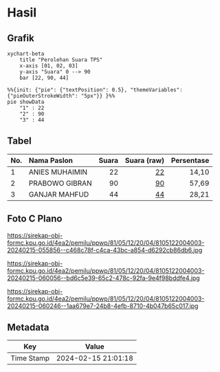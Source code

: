 # Hasil

## Grafik

```mermaid
xychart-beta
    title "Perolehan Suara TPS"
    x-axis [01, 02, 03]
    y-axis "Suara" 0 --> 90
    bar [22, 90, 44]
```

```mermaid
%%{init: {"pie": {"textPosition": 0.5}, "themeVariables": {"pieOuterStrokeWidth": "5px"}} }%%
pie showData
    "1" : 22
    "2" : 90
    "3" : 44
```

## Tabel

| No. | Nama Paslon    | Suara | Suara (raw) | Persentase |
|:--- |:-------------- | -----:| -----------:| ----------:|
| 1   | ANIES MUHAIMIN | 22    | [22][p-1]   | 14,10      |
| 2   | PRABOWO GIBRAN | 90    | [90][p-2]   | 57,69      |
| 3   | GANJAR MAHFUD  | 44    | [44][p-3]   | 28,21      |


[p-1]: https://github.com/gigit-pemilu/pemilu-2024-81-maluku/blob/main/pilpres/hitung-suara/sub/81-maluku/sub/05-seram-bagian-timur/sub/12-bula-barat/sub/2004-waiketam-baru/sub/003-tps/sub/paslon-1.txt
[p-2]: https://github.com/gigit-pemilu/pemilu-2024-81-maluku/blob/main/pilpres/hitung-suara/sub/81-maluku/sub/05-seram-bagian-timur/sub/12-bula-barat/sub/2004-waiketam-baru/sub/003-tps/sub/paslon-2.txt
[p-3]: https://github.com/gigit-pemilu/pemilu-2024-81-maluku/blob/main/pilpres/hitung-suara/sub/81-maluku/sub/05-seram-bagian-timur/sub/12-bula-barat/sub/2004-waiketam-baru/sub/003-tps/sub/paslon-3.txt

## Foto C Plano

https://sirekap-obj-formc.kpu.go.id/4ea2/pemilu/ppwp/81/05/12/20/04/8105122004003-20240215-055856--c468c78f-c4ca-43bc-a854-d6292cb86db6.jpg

https://sirekap-obj-formc.kpu.go.id/4ea2/pemilu/ppwp/81/05/12/20/04/8105122004003-20240215-060056--bd6c5e39-65c2-478c-92fa-9e4f98bddfe4.jpg

https://sirekap-obj-formc.kpu.go.id/4ea2/pemilu/ppwp/81/05/12/20/04/8105122004003-20240215-060246--1aa679e7-24b8-4efb-8710-4b047b65c017.jpg


## Metadata

| Key        | Value               |
| ---------- | ------------------- |
| Time Stamp | 2024-02-15 21:01:18 |



